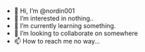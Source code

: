 - 👋 Hi, I’m @nordin001
- 👀 I’m interested in nothing..
- 🌱 I’m currently learning something.
- 💞️ I’m looking to collaborate on somewhere
- 📫 How to reach me no way...

<!---
nordin001/nordin001 is a ✨ special ✨ repository because its `README.md` (this file) appears on your GitHub profile.
You can click the Preview link to take a look at your changes.
--->
